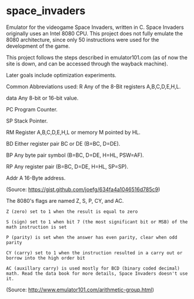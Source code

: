 # space_invaders

Emulator for the videogame Space Invaders, written in C.
Space Invaders originally uses an Intel 8080 CPU. This project does not fully emulate the 8080 architecture, since only 50 instructions were used for the development of the game.

This project follows the steps described in emulator101.com (as of now the site is down, and can be accessed through the wayback machine).

Later goals include optimization experiments.

Common Abbreviations used:
R       Any of the 8-Bit registers A,B,C,D,E,H,L.

data    Any 8-bit or 16-bit value.

PC      Program Counter.

SP      Stack Pointer.

RM      Register A,B,C,D,E,H,L or memory M pointed by HL.

BD      Either register pair BC or DE  (B=BC, D=DE).

BP      Any byte pair symbol (B=BC, D=DE, H=HL, PSW=AF).

RP      Any register pair (B=BC, D=DE, H=HL, SP=SP).

Addr    A 16-Byte address.

(Source: https://gist.github.com/joefg/634fa4a1046516d785c9)

The 8080's flags are named Z, S, P, CY, and AC.

    Z (zero) set to 1 when the result is equal to zero

    S (sign) set to 1 when bit 7 (the most significant bit or MSB) of the math instruction is set

    P (parity) is set when the answer has even parity, clear when odd parity

    CY (carry) set to 1 when the instruction resulted in a carry out or borrow into the high order bit

    AC (auxillary carry) is used mostly for BCD (binary coded decimal) math. Read the data book for more details, Space Invaders doesn't use it.

(Source: http://www.emulator101.com/arithmetic-group.html)
